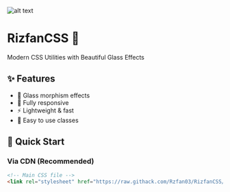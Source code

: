 ![alt text](https://tenor.com/view/shigure-ui-dance-ui-mama-ui-shigure-vtuber-gif-18111321657019803006)
# RizfanCSS 🎨

Modern CSS Utilities with Beautiful Glass Effects

## ✨ Features
- 🎨 Glass morphism effects
- 📱 Fully responsive
- ⚡ Lightweight & fast
- 🎯 Easy to use classes

## 🚀 Quick Start

### Via CDN (Recommended)
```html
<!-- Main CSS file -->
<link rel="stylesheet" href="https://raw.githack.com/Rzfan03/RizfanCSS/main/Rizfan.css">
